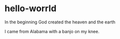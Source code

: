 # hello-worrld
In the beginning God created the heaven and the earth

I came from Alabama with a banjo on my knee.
